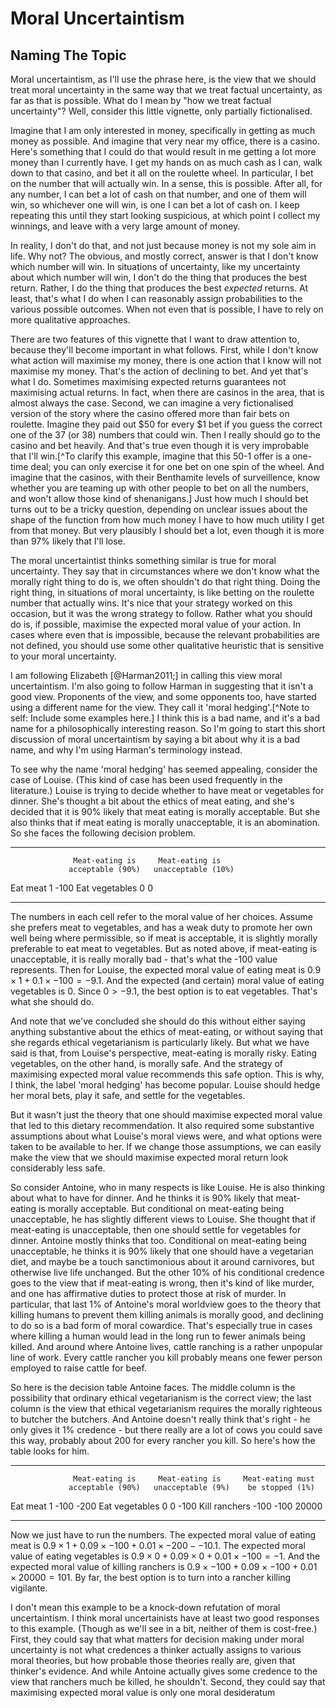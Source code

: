 # Moral Uncertaintism

## Naming The Topic

Moral uncertaintism, as I'll use the phrase here, is the view that we should treat moral uncertainty in the same way that we treat factual uncertainty, as far as that is possible. What do I mean by "how we treat factual uncertainty"? Well, consider this little vignette, only partially fictionalised.

Imagine that I am only interested in money, specifically in getting as much money as possible. And imagine that very near my office, there is a casino. Here's something that I could do that would result in me getting a lot more money than I currently have. I get my hands on as much cash as I can, walk down to that casino, and bet it all on the roulette wheel. In particular, I bet on the number that will actually win. In a sense, this is possible. After all, for any number, I can bet a lot of cash on that number, and one of them will win, so whichever one will win, is one I can bet a lot of cash on. I keep repeating this until they start looking suspicious, at which point I collect my winnings, and leave with a very large amount of money.

In reality, I don't do that, and not just because money is not my sole aim in life. Why not? The obvious, and mostly correct, answer is that I don't know which number will win. In situations of uncertainty, like my uncertainty about which number will win, I don't do the thing that produces the best return. Rather, I do the thing that produces the best _expected_ returns. At least, that's what I do when I can reasonably assign probabilities to the various possible outcomes. When not even that is possible, I have to rely on more qualitative approaches.

There are two features of this vignette that I want to draw attention to, because they'll become important in what follows. First, while I don't know what action will maximise my money, there is one action that I know will not maximise my money. That's the action of declining to bet. And yet that's what I do. Sometimes maximising expected returns guarantees not maximising actual returns. In fact, when there are casinos in the area, that is almost always the case. Second, we can imagine a very fictionalised version of the story where the casino offered more than fair bets on roulette. Imagine they paid out $50 for every $1 bet if you guess the correct one of the 37 (or 38) numbers that could win. Then I really should go to the casino and bet heavily. And that's true even though it is very improbable that I'll win.[^To clarify this example, imagine that this 50-1 offer is a one-time deal; you can only exercise it for one bet on one spin of the wheel. And imagine that the casinos, with their Benthamite levels of surveillence, know whether you are teaming up with other people to bet on all the numbers, and won't allow those kind of shenanigans.] Just how much I should bet turns out to be a tricky question, depending on unclear issues about the shape of the function from how much money I have to how much utility I get from that money. But very plausibly I should bet a lot, even though it is more than 97% likely that I'll lose.

The moral uncertaintist thinks something similar is true for moral uncertainty. They say that in circumstances where we don't know what the morally right thing to do is, we often shouldn't do that right thing. Doing the right thing, in situations of moral uncertainty, is like betting on the roulette number that actually wins. It's nice that your strategy worked on this occasion, but it was the wrong strategy to follow. Rather what you should do is, if possible, maximise the expected moral value of your action. In cases where even that is impossible, because the relevant probabilities are not defined, you should use some other qualitative heuristic that is sensitive to your moral uncertainty.

I am following Elizabeth [@Harman2011;] in calling this view moral uncertaintism. I'm also going to follow Harman in suggesting that it isn't a good view. Proponents of the view, and some opponents too, have started using a different name for the view. They call it 'moral hedging'.[^Note to self: Include some examples here.] I think this is a bad name, and it's a bad name for a philosophically interesting reason. So I'm going to start this short discussion of moral uncertaintism by saying a bit about why it is a bad name, and why I'm using Harman's terminology instead.

To see why the name 'moral hedging' has seemed appealing, consider the case of Louise. (This kind of case has been used frequently in the literature.) Louise is trying to decide whether to have meat or vegetables for dinner. She's thought a bit about the ethics of meat eating, and she's decided that it is 90% likely that meat eating is morally acceptable. But she also thinks that if meat eating is morally unacceptable, it is an abomination. So she faces the following decision problem.

--------------- ------------------ --------------------
                  Meat-eating is     Meat-eating is
                 acceptable (90%)   unacceptable (10%)
 Eat meat              1                 -100
 Eat vegetables        0                   0
--------------- ------------------ --------------------

The numbers in each cell refer to the moral value of her choices. Assume she prefers meat to vegetables, and has a weak duty to promote her own well being where permissible, so if meat is acceptable, it is slightly morally preferable to eat meat to vegetables. But as noted above, if meat-eating is unacceptable, it is really morally bad - that's what the -100 value represents. Then for Louise, the expected moral value of eating meat is $0.9 \times 1 + 0.1 \times -100 = -9.1$. And the expected (and certain) moral value of eating vegetables is 0. Since $0 > -9.1$, the best option is to eat vegetables. That's what she should do.

And note that we've concluded she should do this without either saying anything substantive about the ethics of meat-eating, or without saying that she regards ethical vegetarianism is particularly likely. But what we have said is that, from Louise's perspective, meat-eating is morally risky. Eating vegetables, on the other hand, is morally safe. And the strategy of maximising expected moral value recommends this safe option. This is why, I think, the label 'moral hedging' has become popular. Louise should hedge her moral bets, play it safe, and settle for the vegetables.

But it wasn't just the theory that one should maximise expected moral value that led to this dietary recommendation. It also required some substantive assumptions about what Louise's moral views were, and what options were taken to be available to her. If we change those assumptions, we can easily make the view that we should maximise expected moral return look considerably less safe.

So consider Antoine, who in many respects is like Louise. He is also thinking about what to have for dinner. And he thinks it is 90% likely that meat-eating is morally acceptable. But conditional on meat-eating being unacceptable, he has slightly different views to Louise. She thought that if meat-eating is unacceptable, then one should settle for vegetables for dinner. Antoine mostly thinks that too. Conditional on meat-eating being unacceptable, he thinks it is 90% likely that one should have a vegetarian diet, and maybe be a touch sanctimonious about it around carnivores, but otherwise live life unchanged. But the other 10% of his conditional credence goes to the view that if meat-eating is wrong, then it's kind of like murder, and one has affirmative duties to protect those at risk of murder. In particular, that last 1% of Antoine's moral worldview goes to the theory that killing humans to prevent them killing animals is morally good, and declining to do so is a bad form of moral cowardice. That's especially true in cases where killing a human would lead in the long run to fewer animals being killed. And around where Antoine lives, cattle ranching is a rather unpopular line of work. Every cattle rancher you kill probably means one fewer person employed to raise cattle for beef. 

So here is the decision table Antoine faces. The middle column is the possibility that ordinary ethical vegetarianism is the correct view; the last column is the view that ethical vegetarianism requires the morally righteous to butcher the butchers. And Antoine doesn't really think that's right - he only gives it 1% credence - but there really are a lot of cows you could save this way, probably about 200 for every rancher you kill. So here's how the table looks for him.

--------------- ------------------ ------------------- ------------------
                  Meat-eating is     Meat-eating is     Meat-eating must
                 acceptable (90%)   unacceptable (9%)    be stopped (1%)
 Eat meat              1                 -100                -200
 Eat vegetables        0                   0                 -100
 Kill ranchers       -100                -100                20000 
--------------- ------------------ ------------------- ------------------

Now we just have to run the numbers. The expected moral value of eating meat is $0.9 \times 1 + 0.09 \times -100 + 0.01 \times -200 - -10.1$. The expected moral value of eating vegetables is $0.9 \times 0 + 0.09 \times 0 + 0.01 \times -100 = -1$. And the expected moral value of killing ranchers is $0.9 \times -100 + 0.09 \times -100 + 0.01 \times 20000 = 101$. By far, the best option is to turn into a rancher killing vigilante.

I don't mean this example to be a knock-down refutation of moral uncertaintism. I think moral uncertainists have at least two good responses to this example. (Though as we'll see in a bit, neither of them is cost-free.) First, they could say that what matters for decision making under moral uncertainty is not what credences a thinker actually assigns to various moral theories, but how probable those theories really are, given that thinker's evidence. And while Antoine actually gives some credence to the view that ranchers much be killed, he shouldn't. Second, they could say that maximising expected moral value is only one moral desideratum 

